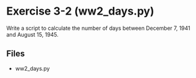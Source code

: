 # Exercise 3-2 (ww2_days.py)

Write a script to calculate the number of days between December 7, 1941 and August 15, 1945.

## Files
 * ww2_days.py
